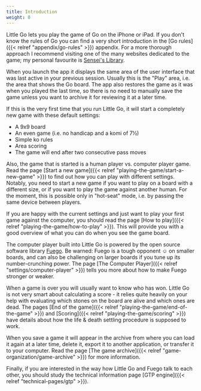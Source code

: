 ```yaml
---
title: Introduction
weight: 0
---
```


Little Go lets you play the game of Go on the iPhone or iPad. If you don't know the rules of Go you can find a very short introduction in the [Go rules]({{< relref "appendix/go-rules" >}}) appendix. For a more thorough approach I recommend visiting one of the many websites dedicated to the game; my personal favourite is [Sensei's Library](https://senseis.xmp.net/).

When you launch the app it displays the same area of the user interface that was last active in your previous session. Usually this is the "Play" area, i.e. the area that shows the Go board. The app also restores the game as it was when you played the last time, so there is no need to manually save the game unless you want to archive it for reviewing it at a later time.

If this is the very first time that you run Little Go, it will start a completely new game with these default settings:

- A 9x9 board
- An even game (i.e. no handicap and a komi of 7½)
- Simple ko rules
- Area scoring
- The game will end after two consecutive pass moves

Also, the game that is started is a human player vs. computer player game. Read the page [Start a new game]({{< relref "playing-the-game/start-a-new-game" >}}) to find out how you can play with different settings. Notably, you need to start a new game if you want to play on a board with a different size, or if you want to play the game against another human. For the moment, this is possible only in "hot-seat" mode, i.e. by passing the same device between players.

If you are happy with the current settings and just want to play your first game against the computer, you should read the page [How to play]({{< relref "playing-the-game/how-to-play" >}}). This will provide you with a good overview of what you can do when you see the game board.

The computer player built into Little Go is powered by the open source software library [Fuego](http://fuego.sourceforge.net/). Be warned: Fuego is a tough opponent ☺ on smaller boards, and can also be challenging on larger boards if you tune up its number-crunching power. The page [The Computer Player]({{< relref "settings/computer-player" >}}) tells you more about how to make Fuego stronger or weaker.

When a game is over you will usually want to know who has won. Little Go is not very smart about calculating a score - it relies quite heavily on your help with evaluating which stones on the board are alive and which ones are dead. The pages [End of the game]({{< relref "playing-the-game/end-of-the-game" >}}) and [Scoring]({{< relref "playing-the-game/scoring" >}}) have details about how the life & death settling procedure is supposed to work.

When you save a game it will appear in the archive from where you can load it again at a later time, delete it, export it to another application, or transfer it to your computer. Read the page [The game archive]({{< relref "game-organization/game-archive" >}}) for more information.

Finally, if you are interested in the way how Little Go and Fuego talk to each other, you should study the technical information page [GTP engine]({{< relref "technical-pages/gtp" >}}).
